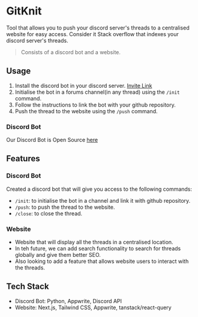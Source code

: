 # GitKnit

Tool that allows you to push your discord server's threads to a centralised website for easy access. Consider it Stack overflow that indexes your discord server's threads.

> Consists of a discord bot and a website.

## Usage

1. Install the discord bot in your discord server. [Invite Link](https://discord.com/oauth2/authorize?client_id=1292501643224678492)
2. Initialise the bot in a forums channel(in any thread) using the `/init` command.
3. Follow the instructions to link the bot with your github repository.
4. Push the thread to the website using the `/push` command.

### Discord Bot

Our Discord Bot is Open Source [here](https://github.com/TejasBhovad/gitknit-bot)

## Features

### Discord Bot

Created a discord bot that will give you access to the following commands:

- `/init`: to initialise the bot in a channel and link it with github repository.
- `/push`: to push the thread to the website.
- `/close`: to close the thread.

### Website

- Website that will display all the threads in a centralised location.
- In teh future, we can add search functionality to search for threads globally and give them better SEO.
- Also looking to add a feature that allows website users to interact with the threads.

## Tech Stack

- Discord Bot: Python, Appwrite, Discord API
- Website: Next.js, Tailwind CSS, Appwrite, tanstack/react-query
